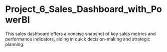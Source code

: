 # Project_6_Sales_Dashboard_with_PowerBI
This sales dashboard offers a concise snapshot of key sales metrics and performance indicators, aiding in quick decision-making and strategic planning.
